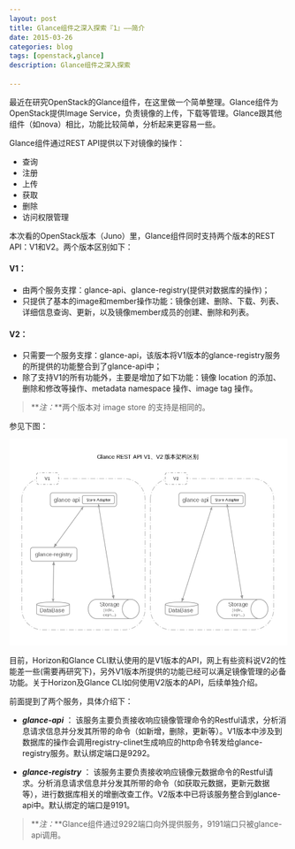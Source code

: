 ```yaml
---
layout: post
title: Glance组件之深入探索『1』——简介
date: 2015-03-26
categories: blog
tags: [openstack,glance]
description: Glance组件之深入探索

---
```


最近在研究OpenStack的Glance组件，在这里做一个简单整理。Glance组件为OpenStack提供Image Service，负责镜像的上传，下载等管理。Glance跟其他组件（如nova）相比，功能比较简单，分析起来更容易一些。

Glance组件通过REST API提供以下对镜像的操作：

* 查询
* 注册
* 上传
* 获取
* 删除
* 访问权限管理

本次看的OpenStack版本（Juno）里，Glance组件同时支持两个版本的REST API：V1和V2。两个版本区别如下：

#### V1：

* 由两个服务支撑：glance-api、glance-registry(提供对数据库的操作)；
* 只提供了基本的image和member操作功能：镜像创建、删除、下载、列表、详细信息查询、更新，以及镜像member成员的创建、删除和列表。

#### V2：

* 只需要一个服务支撑：glance-api，该版本将V1版本的glance-registry服务的所提供的功能整合到了glance-api中；
* 除了支持V1的所有功能外，主要是增加了如下功能：镜像 location 的添加、删除和修改等操作、metadata namespace 操作、image tag 操作。

> **_注：_**两个版本对 image store 的支持是相同的。

参见下图： 

![选区_090](/img/blog_img/090.png)

目前，Horizon和Glance CLI默认使用的是V1版本的API，网上有些资料说V2的性能差一些(需要再研究下)，另外V1版本所提供的功能已经可以满足镜像管理的必备功能。关于Horizon及Glance CLI如何使用V2版本的API，后续单独介绍。

前面提到了两个服务，具体介绍下：

* **_glance-api_** ： 该服务主要负责接收响应镜像管理命令的Restful请求，分析消息请求信息并分发其所带的命令（如新增，删除，更新等）。V1版本中涉及到数据库的操作会调用registry-clinet生成响应的http命令转发给glance-registry服务。默认绑定端口是9292。

* **_glance-registry_** ： 该服务主要负责接收响应镜像元数据命令的Restful请求。分析消息请求信息并分发其所带的命令（如获取元数据，更新元数据等），进行数据库相关的增删改查工作。V2版本中已将该服务整合到glance-api中。默认绑定的端口是9191。

> **_注：_**Glance组件通过9292端口向外提供服务，9191端口只被glance-api调用。
